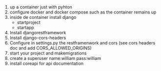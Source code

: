 1) up a container just with pyhton
2) configure docker and docker compose such as the container remains up
3) inside de container install django
    - startproject 
    - startapp
4) Install djangorestframework
5) Install django-cors-headers
6) Configure in settings.py the restframenwork and cors (see cors headers doc and add CORS_ALLOWED_ORIGINS)
7) start your project and makemigrations
8) create a superuser name:william pass:william
9) install coreapi for api documentation


